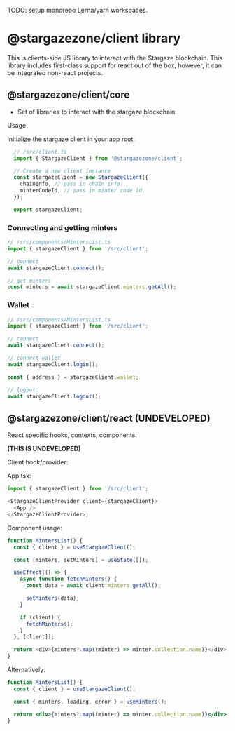 TODO: setup monorepo Lerna/yarn workspaces.

# @stargazezone/client library

This is clients-side JS library to interact with the Stargaze blockchain. This library includes first-class support for react out of the box, however, it can be integrated non-react projects.

## @stargazezone/client/core

- Set of libraries to interact with the stargaze blockchain.

Usage:

Initialize the stargaze client in your app root:

```js
  // /src/client.ts
  import { StargazeClient } from '@stargazezone/client';

  // Create a new client instance
  const stargazeClient = new StargazeClient({
    chainInfo, // pass in chain info.
    minterCodeId, // pass in minter code id.
  });

  export stargazeClient;

```

### Connecting and getting minters

```js
// /src/components/MintersList.ts
import { stargazeClient } from '/src/client';

// connect
await stargazeClient.connect();

// get minters
const minters = await stargazeClient.minters.getAll();
```

### Wallet

```js
// /src/components/MintersList.ts
import { stargazeClient } from '/src/client';

// connect
await stargazeClient.connect();

// connect wallet
await stargazeClient.login();

const { address } = stargazeClient.wallet;

// logout:
await stargazeClient.logout();
```

## @stargazezone/client/react (UNDEVELOPED)

React specific hooks, contexts, components.

**(THIS IS UNDEVELOPED)**

Client hook/provider:

App.tsx:

```js
import { stargazeClient } from '/src/client';

<StargazeClientProvider client={stargazeClient}>
  <App />
</StargazeClientProvider>;
```

Component usage:

```js
function MintersList() {
  const { client } = useStargazeClient();

  const [minters, setMinters] = useState([]);

  useEffect(() => {
    async function fetchMinters() {
      const data = await client.minters.getAll();

      setMinters(data);
    }

    if (client) {
      fetchMinters();
    }
  }, [client]);

  return <div>{minters?.map((minter) => minter.collection.name)}</div>;
}
```

Alternatively:

```jsx
function MintersList() {
  const { client } = useStargazeClient();

  const { minters, loading, error } = useMinters();

  return <div>{minters?.map((minter) => minter.collection.name)}</div>;
}
```
